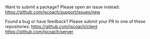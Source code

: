 Want to submit a package? Please open an issue instead:
https://github.com/jscoach/support/issues/new

Found a bug or have feedback? Please submit your PR to one of these repositories:
https://github.com/jscoach/client
https://github.com/jscoach/server